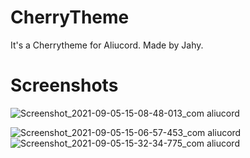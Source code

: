 
# CherryTheme
It's a Cherrytheme for Aliucord. Made by Jahy.

# Screenshots
![Screenshot_2021-09-05-15-08-48-013_com aliucord](https://user-images.githubusercontent.com/58187190/132128970-095a0136-9da8-4333-b919-be9683aef242.jpg)

![Screenshot_2021-09-05-15-06-57-453_com aliucord](https://user-images.githubusercontent.com/58187190/132128898-e225123d-b2dc-447d-bf37-aa6381d88ebd.jpg)
![Screenshot_2021-09-05-15-32-34-775_com aliucord](https://user-images.githubusercontent.com/58187190/132128900-5282fe5a-0f0e-4f3f-b420-574fbc886188.jpg)
